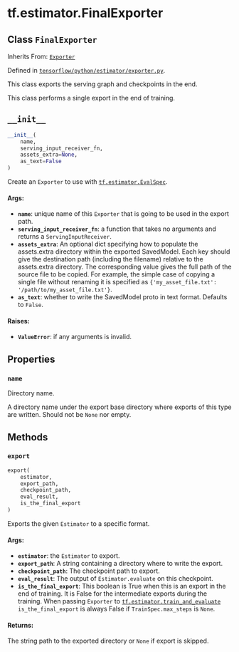<div itemscope itemtype="http://developers.google.com/ReferenceObject">
<meta itemprop="name" content="tf.estimator.FinalExporter" />
<meta itemprop="path" content="Stable" />
<meta itemprop="property" content="name"/>
<meta itemprop="property" content="__init__"/>
<meta itemprop="property" content="export"/>
</div>

# tf.estimator.FinalExporter

## Class `FinalExporter`

Inherits From: [`Exporter`](../../tf/estimator/Exporter.md)



Defined in [`tensorflow/python/estimator/exporter.py`](https://www.tensorflow.org/code/tensorflow/python/estimator/exporter.py).

This class exports the serving graph and checkpoints in the end.

This class performs a single export in the end of training.

<h2 id="__init__"><code>__init__</code></h2>

``` python
__init__(
    name,
    serving_input_receiver_fn,
    assets_extra=None,
    as_text=False
)
```

Create an `Exporter` to use with <a href="../../tf/estimator/EvalSpec.md"><code>tf.estimator.EvalSpec</code></a>.

#### Args:

* <b>`name`</b>: unique name of this `Exporter` that is going to be used in the
    export path.
* <b>`serving_input_receiver_fn`</b>: a function that takes no arguments and returns
    a `ServingInputReceiver`.
* <b>`assets_extra`</b>: An optional dict specifying how to populate the assets.extra
    directory within the exported SavedModel.  Each key should give the
    destination path (including the filename) relative to the assets.extra
    directory.  The corresponding value gives the full path of the source
    file to be copied.  For example, the simple case of copying a single
    file without renaming it is specified as
    `{'my_asset_file.txt': '/path/to/my_asset_file.txt'}`.
* <b>`as_text`</b>: whether to write the SavedModel proto in text format. Defaults to
    `False`.


#### Raises:

* <b>`ValueError`</b>: if any arguments is invalid.



## Properties

<h3 id="name"><code>name</code></h3>

Directory name.

A directory name under the export base directory where exports of
this type are written.  Should not be `None` nor empty.



## Methods

<h3 id="export"><code>export</code></h3>

``` python
export(
    estimator,
    export_path,
    checkpoint_path,
    eval_result,
    is_the_final_export
)
```

Exports the given `Estimator` to a specific format.

#### Args:

* <b>`estimator`</b>: the `Estimator` to export.
* <b>`export_path`</b>: A string containing a directory where to write the export.
* <b>`checkpoint_path`</b>: The checkpoint path to export.
* <b>`eval_result`</b>: The output of `Estimator.evaluate` on this checkpoint.
* <b>`is_the_final_export`</b>: This boolean is True when this is an export in the
    end of training.  It is False for the intermediate exports during
    the training.
    When passing `Exporter` to <a href="../../tf/estimator/train_and_evaluate.md"><code>tf.estimator.train_and_evaluate</code></a>
    `is_the_final_export` is always False if `TrainSpec.max_steps` is
    `None`.


#### Returns:

The string path to the exported directory or `None` if export is skipped.



